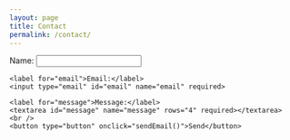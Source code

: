 ```yaml
---
layout: page
title: Contact
permalink: /contact/
---
```


<form id="contactForm">
    <label for="name">Name:</label>
    <input type="text" id="name" name="name" required>
    
    <label for="email">Email:</label>
    <input type="email" id="email" name="email" required>
    
    <label for="message">Message:</label>
    <textarea id="message" name="message" rows="4" required></textarea>
    <br />
    <button type="button" onclick="sendEmail()">Send</button>
</form>

<div id="confirmationMessage" style="display: none; color: green; margin-top: 10px;"></div>

<script>
    function sendEmail() {
      var xhr = new XMLHttpRequest();
      var form = document.getElementById("contactForm");
      var confirmationMessage = document.getElementById("confirmationMessage");

      var apiUrl = "https://apim.workato.com/davidm397/blog-api-vv1/send-suggestion?api_token=23dc0561fa51f9b2562f6c1964cc45918cbd9cf8ba7553fbc4c686ca84af4f46";
      xhr.open("POST", apiUrl, true);
      xhr.setRequestHeader("Content-Type", "application/json");
    
      xhr.onreadystatechange = function () {
        if (xhr.readyState === 4) {
          if (xhr.status === 200) {
            // Display a success message or handle the response as needed
            console.log(xhr.responseText);
            confirmationMessage.innerText = "Message processed successfully!";
            confirmationMessage.style.display = "block";
            // Hide the form
            form.style.display = "none";
          } else {
            // Handle errors
            console.error("Error:", xhr.status, xhr.statusText);
            confirmationMessage.innerText = "Error processing the message. Please try again later.";
            confirmationMessage.style.color = "red";
            confirmationMessage.style.display = "block";
          }
        }
      };
    
      // Create a JavaScript object with form data
      var formData = new FormData(form);
      var jsonData = {};
      formData.forEach(function (value, key) {
        jsonData[key] = value;
      });
    
      // Convert the JavaScript object to a JSON string
      var jsonString = JSON.stringify(jsonData);
    
      // Send the JSON payload
      xhr.send(jsonString);
    }
</script>